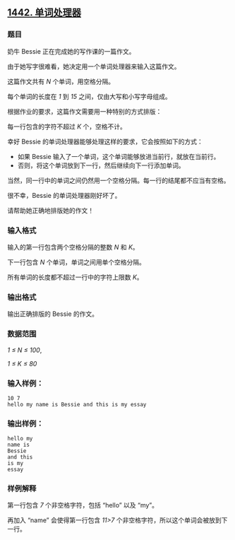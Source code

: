 ## [1442. 单词处理器](https://www.acwing.com/problem/content/1444/)

### 题目

奶牛 Bessie 正在完成她的写作课的一篇作文。

由于她写字很难看，她决定用一个单词处理器来输入这篇作文。

这篇作文共有 *N* 个单词，用空格分隔。

每个单词的长度在 *1* 到 *15* 之间，仅由大写和小写字母组成。

根据作业的要求，这篇作文需要用一种特别的方式排版：

每一行包含的字符不超过 *K* 个，空格不计。

幸好 Bessie 的单词处理器能够处理这样的要求，它会按照如下的方式：

- 如果 Bessie 输入了一个单词，这个单词能够放进当前行，就放在当前行。
- 否则，将这个单词放到下一行，然后继续向下一行添加单词。

当然，同一行中的单词之间仍然用一个空格分隔。每一行的结尾都不应当有空格。

很不幸，Bessie 的单词处理器刚好坏了。

请帮助她正确地排版她的作文！

### 输入格式

输入的第一行包含两个空格分隔的整数 *N* 和 *K*。

下一行包含 *N* 个单词，单词之间用单个空格分隔。

所有单词的长度都不超过一行中的字符上限数 *K*。

### 输出格式

输出正确排版的 Bessie 的作文。

### 数据范围

*1 ≤ N ≤ 100*,

*1 ≤ K ≤ 80*

### 输入样例：

```
10 7
hello my name is Bessie and this is my essay
```

### 输出样例：

```
hello my
name is
Bessie
and this
is my
essay
```

### 样例解释

第一行包含 *7* 个非空格字符，包括 “hello” 以及 “my”。

再加入 “name” 会使得第一行包含 *11>7* 个非空格字符，所以这个单词会被放到下一行。
